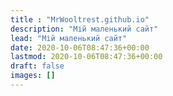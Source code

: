 ```yaml
---
title : "MrWooltrest.github.io"
description: "Мій маленький сайт"
lead: "Мій маленький сайт"
date: 2020-10-06T08:47:36+00:00
lastmod: 2020-10-06T08:47:36+00:00
draft: false
images: []
---
```

